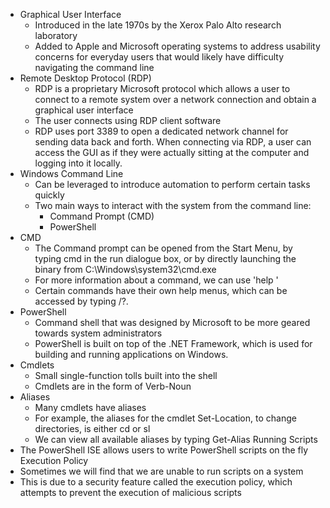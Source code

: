 - Graphical User Interface
    - Introduced in the late 1970s by the Xerox Palo Alto research laboratory
    - Added to Apple and Microsoft operating systems to address usability concerns for everyday users that would likely have difficulty navigating the command line
- Remote Desktop Protocol (RDP)
    - RDP is a proprietary Microsoft protocol which allows a user to connect to a remote system over a network connection and obtain a graphical user interface
    - The user connects using RDP client software
    - RDP uses port 3389 to open a dedicated network channel for sending data back and forth. When connecting via RDP, a user can access the GUI as if they were actually sitting at the computer and logging into it locally.
- Windows Command Line
    - Can be leveraged to introduce automation to perform certain tasks quickly
    - Two main ways to interact with the system from the command line:
        - Command Prompt (CMD)
        - PowerShell
- CMD
    - The Command prompt can be opened from the Start Menu, by typing cmd in the run dialogue box, or by directly launching the binary from C:\Windows\system32\cmd.exe
    - For more information about a command, we can use 'help <command name>'
    - Certain commands have their own help menus, which can be accessed by typing<command> /?.
- PowerShell
    - Command shell that was designed by Microsoft to be more geared towards system administrators
    - PowerShell is built on top of the .NET Framework, which is used for building and running applications on Windows.
- Cmdlets
    - Small single-function tolls built into the shell
    - Cmdlets are in the form of Verb-Noun
- Aliases
    - Many cmdlets have aliases
    - For example, the aliases for the cmdlet Set-Location, to change directories, is either cd or sl
    - We can view all available aliases by typing Get-Alias
Running Scripts
- The PowerShell ISE allows users to write PowerShell scripts on the fly
Execution Policy
- Sometimes we will find that we are unable to run scripts on a system
- This is due to a security feature called the execution policy, which attempts to prevent the execution of malicious scripts

